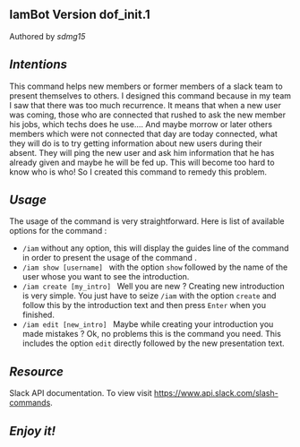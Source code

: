 __IamBot__ Version dof_init.1 
----------

Authored by *sdmg15*

*Intentions*
------------
This command helps new members or former members of a slack team to present themselves to others. I designed this command because in my team I saw that there was too much recurrence. It means that when a new user was coming, those who are connected that rushed to ask the new member his jobs, which techs does he use.... And maybe morrow or later others members which were not connected that day  are today connected, what they will do is to try getting information about new users during their absent. They will ping the new user and ask him information that he has already given and maybe he will be fed up. This will become too hard to know who is who! So I created this command to remedy this problem.

*Usage*
---------
The usage of the command is very straightforward.
Here is list of available options for the command : 
- ``/iam``  without any option, this will display the guides line of the command in order to present the usage of the command . 
- ``/iam show [username] `` with the option ``show`` followed by the name of the user whose you want to see the introduction. 
- ``/iam create [my_intro] `` Well you are new ? Creating  new introduction is very simple. You just have to seize ``/iam`` with the option ``create`` and follow this by the introduction text and then press ``Enter`` when you finished.
- ``/iam edit [new_intro] `` Maybe while creating your introduction you made mistakes ? Ok, no problems this is the command you need. This includes the option ``edit`` directly followed by the new presentation text.

*Resource*
----------

Slack API documentation. To view visit https://www.api.slack.com/slash-commands.


*Enjoy it!*
-----------
